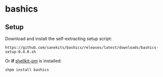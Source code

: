# bashics

## Setup

Download and install the self-extracting setup script:

    https://github.com/sanekits/bashics/releases/latest/downloads/bashics-setup-0.4.0.sh

Or **if** [shellkit-pm](https://github.com/sanekits/shellkit-pm) is installed:

    shpm install bashics

##
